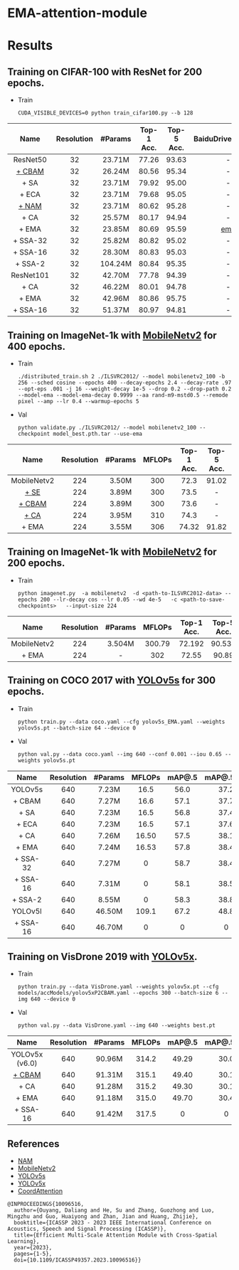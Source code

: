 # EMA-attention-module

 
# Results 

## Training on CIFAR-100 with ResNet for 200 epochs.
- Train
  ```shell
  CUDA_VISIBLE_DEVICES=0 python train_cifar100.py --b 128
  ```
| Name                     | Resolution | #Params | Top-1 Acc. | Top-5 Acc. | BaiduDrive(models) |
|:------------------------:|:----------:|:-------:|:----------:|:----------:|:------------------:|
| ResNet50                 |     32     | 23.71M  |   77.26    |    93.63   |          -         | 
| [+ CBAM](https://github.com/Christian-lyc/NAM)            |     32     | 26.24M  |   80.56    |    95.34   |          -         |
| + SA              |     32     | 23.71M  |   79.92    |    95.00   |          -         | 
| + ECA             |     32     | 23.71M  |   79.68    |    95.05   |          -         |
| [+ NAM](https://github.com/Christian-lyc/NAM)             |     32     | 23.71M  |   80.62    |    95.28   |          -         |
| + CA  |     32     | 25.57M  |   80.17    |    94.94   |          -         |
| + EMA             |     32     | 23.85M  |   80.69    |    95.59   |          [ema](https://pan.baidu.com/s/14CdNiGyou1sLGcRYLYOVKg?pwd=1234)         |
| + SSA-32 |     32     | 25.82M  |   80.82    |    95.02   |          -         |
| + SSA-16 |     32     | 28.30M  |   80.83    |    95.03   |          -         |
| + SSA-2  |     32     | 104.24M  |   80.84    |    95.35   |          -         |
| ResNet101                |     32     | 42.70M  |   77.78    |    94.39   |          -         |
| + CA |     32    | 46.22M  |   80.01    |    94.78   |          -         |
| + EMA            |     32     | 42.96M  |   80.86    |    95.75   |          -         |
| + SSA-16         |     32     | 51.37M  |   80.97    |    94.81   |          -         |

## Training on ImageNet-1k with [MobileNetv2](https://github.com/huggingface/pytorch-image-models)  for 400 epochs.
- Train
  ```shell
  ./distributed_train.sh 2 ./ILSVRC2012/ --model mobilenetv2_100 -b 256 --sched cosine --epochs 400 --decay-epochs 2.4 --decay-rate .97 --opt-eps .001 -j 16 --weight-decay 1e-5 --drop 0.2 --drop-path 0.2 --model-ema --model-ema-decay 0.9999 --aa rand-m9-mstd0.5 --remode pixel --amp --lr 0.4 --warmup-epochs 5 
  ```
- Val
  ```shell
  python validate.py ./ILSVRC2012/ --model mobilenetv2_100 --checkpoint model_best.pth.tar --use-ema
  ```
| Name                          | Resolution | #Params |   MFLOPs   | Top-1 Acc. | Top-5 Acc. | BaiduDrive(models) |
|:-----------------------------:|:----------:|:-------:|:----------:|:----------:|:----------:|:------------------:|
| MobileNetv2                   |     224    |  3.50M  |     300    |    72.3    |   91.02    | 
| [+ SE](https://github.com/houqb/CoordAttention)           |     224    |  3.89M  |     300    |    73.5    |     -      |          -         | 
| [+ CBAM](https://github.com/houqb/CoordAttention)          |     224    |  3.89M  |     300    |    73.6    |     -      |          -         | 
| [+ CA](https://github.com/houqb/CoordAttention)|     224    |  3.95M  |     310    |    74.3    |     -      |          -         | 
| + EMA               |     224    |  3.55M  |     306    |    74.32   |   91.82    |          [ema](https://pan.baidu.com/s/1a1p30h-ZkDUSzKJLTGJSnw?pwd=1234)         | 


## Training on ImageNet-1k with [MobileNetv2](https://github.com/d-li14/mobilenetv2.pytorch)  for 200 epochs.
- Train
  ```shell
  python imagenet.py  -a mobilenetv2  -d <path-to-ILSVRC2012-data> --epochs 200 --lr-decay cos --lr 0.05 --wd 4e-5   -c <path-to-save-checkpoints>   --input-size 224 
  ```
  
| Name                     | Resolution | #Params |    MFLOPs   |Top-1 Acc. | Top-5 Acc. | BaiduDrive(models) |
|:------------------------:|:----------:|:-------:|:----------:|:----------:|:------------------:|:------------:|
| MobileNetv2                 |     224     | 3.504M  | 300.79  |   72.192    |    90.534   |          -         | 
| + EMA             |     224     | -  | 302     |    72.55    |    90.89    |        [ema](https://pan.baidu.com/s/18MS8u9_P-KG9OfpIunRyKA?pwd=1234)         | 


## Training on COCO 2017 with [YOLOv5s](https://github.com/ultralytics/yolov5/tree/v6.0)  for 300 epochs.
- Train
  ```shell
  python train.py --data coco.yaml --cfg yolov5s_EMA.yaml --weights yolov5s.pt --batch-size 64 --device 0
  ```
- Val
  ```shell
  python val.py --data coco.yaml --img 640 --conf 0.001 --iou 0.65 --weights yolov5s.pt 
  ```
  
| Name                          | Resolution | #Params |   MFLOPs   | mAP@.5 | mAP@.5:.95 | BaiduDrive(models) |
|:-----------------------------:|:----------:|:-------:|:----------:|:----------:|:----------:|:------------------:|
| YOLOv5s  |     640    |  7.23M  |     16.5    |    56.0    |   37.2    |       [yolov5s(v6.0)](https://github.com/ultralytics/yolov5/releases/tag/v6.0)      | 
| + CBAM         |     640    |  7.27M  |     16.6    |    57.1    |     37.7      |        [cbam](https://pan.baidu.com/s/1qj4y9lrgO1DNI2W38IP6Vg?pwd=1234)      |  
| + SA|     640    |  7.23M  |     16.5    |    56.8      |       37.4      |        [sa](https://pan.baidu.com/s/1A_hF7F86VPdtEA8s660nJw?pwd=7wf6)      | 
| + ECA|     640    |  7.23M  |     16.5    |    57.1      |       37.6      |        [eca](https://pan.baidu.com/s/1COOK_ltxTfEpwgu4ieTwAQ?pwd=mu94)      | 
| + CA|     640    |  7.26M  |     16.50    |    57.5    |     38.1      |       [ca](https://pan.baidu.com/s/1coWhu_Ba5OuBtvNyNnCQEg?pwd=bg8u)      | 
| + EMA               |     640    |  7.24M  |     16.53    |    57.8   |   38.4    |      [ema](https://pan.baidu.com/s/110v-K1CmsHDsR2PylarZgA?pwd=qamz)      | 
| + SSA-32               |     640    |  7.27M  |     0    |    58.7   |   38.4    |           | 
| + SSA-16               |     640    |  7.31M  |     0    |    58.1   |   38.5    |        | 
| + SSA-2               |     640    |  8.55M  |     0    |    58.3   |   38.8    |            | 
| YOLOv5l  |     640    |  46.50M  |     109.1    |    67.2    |   48.8    |       [yolov5l(v6.0)](https://github.com/ultralytics/yolov5/releases/tag/v6.0)      | 
| + SSA-16               |     640    |  46.70M  |     0    |    0   |   0    |        | 
## Training on VisDrone 2019 with [YOLOv5x](https://github.com/Gumpest/YOLOv5-Multibackbone-Compression).
- Train
  ```shell
  python train.py --data VisDrone.yaml --weights yolov5x.pt --cfg models/accModels/yolov5xP2CBAM.yaml --epochs 300 --batch-size 6 --img 640 --device 0

  ```
- Val
  ```shell
  python val.py --data VisDrone.yaml --img 640 --weights best.pt
  ```
  
| Name                          | Resolution | #Params |   MFLOPs   | mAP@.5 | mAP@.5:.95 | BaiduDrive(models) |
|:-----------------------------:|:----------:|:-------:|:----------:|:----------:|:----------:|:------------------:|
| YOLOv5x (v6.0)               |     640    |  90.96M  |     314.2    |    49.29    |   30.0    |       -      |
| [+ CBAM](https://github.com/Gumpest/YOLOv5-Multibackbone-Compression)|     640    |  91.31M  |     315.1    |    49.40      |      30.1      |       -      |
| + CA|     640    |  91.28M  |     315.2    |    49.30    |     30.1      |       -      |
| + EMA               |     640    |  91.18M  |     315.0    |    49.70   |   30.4    |       [ema](https://pan.baidu.com/s/1p-1763222pb3FuXhVtIzbA?pwd=1234)      |
| + SSA-16               |     640    |  91.42M  |     317.5    |    0   |   0    |           |

## References
- [NAM](https://github.com/Christian-lyc/NAM)
- [MobileNetv2](https://github.com/huggingface/pytorch-image-models) 
- [YOLOv5s](https://github.com/ultralytics/yolov5/tree/v6.0)
- [YOLOv5x](https://github.com/Gumpest/YOLOv5-Multibackbone-Compression)
- [CoordAttention](https://github.com/houqb/CoordAttention)

```
@INPROCEEDINGS{10096516,
  author={Ouyang, Daliang and He, Su and Zhang, Guozhong and Luo, Mingzhu and Guo, Huaiyong and Zhan, Jian and Huang, Zhijie},
  booktitle={ICASSP 2023 - 2023 IEEE International Conference on Acoustics, Speech and Signal Processing (ICASSP)}, 
  title={Efficient Multi-Scale Attention Module with Cross-Spatial Learning}, 
  year={2023},
  pages={1-5},
  doi={10.1109/ICASSP49357.2023.10096516}}
```
